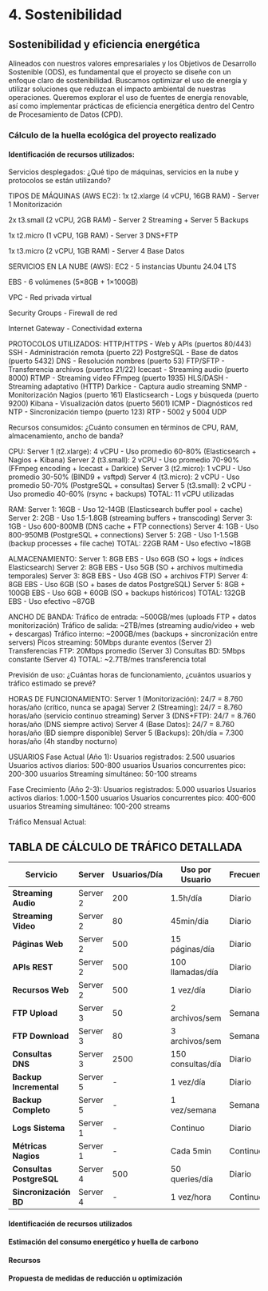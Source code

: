 # 4. Sostenibilidad

## Sostenibilidad y eficiencia energética

Alineados con nuestros valores empresariales y los Objetivos de Desarrollo Sostenible (ODS), es fundamental que el proyecto se diseñe con un enfoque claro de sostenibilidad. Buscamos optimizar el uso de energía y utilizar soluciones que reduzcan el impacto ambiental de nuestras operaciones. Queremos explorar el uso de fuentes de energía renovable, así como implementar prácticas de eficiencia energética dentro del Centro de Procesamiento de Datos (CPD).

### Cálculo de la huella ecológica del proyecto realizado
#### Identificación de recursos utilizados:

Servicios desplegados: ¿Qué tipo de máquinas, servicios en la nube y protocolos se están utilizando?

TIPOS DE MÁQUINAS (AWS EC2):
1x t2.xlarge (4 vCPU, 16GB RAM) - Server 1 Monitorización

2x t3.small (2 vCPU, 2GB RAM) - Server 2 Streaming + Server 5 Backups

1x t2.micro (1 vCPU, 1GB RAM) - Server 3 DNS+FTP

1x t3.micro (2 vCPU, 1GB RAM) - Server 4 Base Datos

SERVICIOS EN LA NUBE (AWS):
EC2 - 5 instancias Ubuntu 24.04 LTS

EBS - 6 volúmenes (5×8GB + 1×100GB)

VPC - Red privada virtual

Security Groups - Firewall de red

Internet Gateway - Conectividad externa

PROTOCOLOS UTILIZADOS:
HTTP/HTTPS - Web y APIs (puertos 80/443)
SSH - Administración remota (puerto 22)
PostgreSQL - Base de datos (puerto 5432)
DNS - Resolución nombres (puerto 53)
FTP/SFTP - Transferencia archivos (puertos 21/22)
Icecast - Streaming audio (puerto 8000)
RTMP - Streaming video FFmpeg (puerto 1935)
HLS/DASH - Streaming adaptativo (HTTP)
Darkice - Captura audio streaming
SNMP - Monitorización Nagios (puerto 161)
Elasticsearch - Logs y búsqueda (puerto 9200)
Kibana - Visualización datos (puerto 5601)
ICMP - Diagnósticos red
NTP - Sincronización tiempo (puerto 123)
RTP - 5002 y 5004 UDP

Recursos consumidos: ¿Cuánto consumen en términos de CPU, RAM, almacenamiento, ancho de banda?

CPU:
Server 1 (t2.xlarge): 4 vCPU - Uso promedio 60-80% (Elasticsearch + Nagios + Kibana)
Server 2 (t3.small): 2 vCPU - Uso promedio 70-90% (FFmpeg encoding + Icecast + Darkice)
Server 3 (t2.micro): 1 vCPU - Uso promedio 30-50% (BIND9 + vsftpd)
Server 4 (t3.micro): 2 vCPU - Uso promedio 50-70% (PostgreSQL + consultas)
Server 5 (t3.small): 2 vCPU - Uso promedio 40-60% (rsync + backups)
TOTAL: 11 vCPU utilizadas

RAM:
Server 1: 16GB - Uso 12-14GB (Elasticsearch buffer pool + cache)
Server 2: 2GB - Uso 1.5-1.8GB (streaming buffers + transcoding)
Server 3: 1GB - Uso 600-800MB (DNS cache + FTP connections)
Server 4: 1GB - Uso 800-950MB (PostgreSQL + connections)
Server 5: 2GB - Uso 1-1.5GB (backup processes + file cache)
TOTAL: 22GB RAM - Uso efectivo ~18GB

ALMACENAMIENTO:
Server 1: 8GB EBS - Uso 6GB (SO + logs + índices Elasticsearch)
Server 2: 8GB EBS - Uso 5GB (SO + archivos multimedia temporales)
Server 3: 8GB EBS - Uso 4GB (SO + archivos FTP)
Server 4: 8GB EBS - Uso 6GB (SO + bases de datos PostgreSQL)
Server 5: 8GB + 100GB EBS - Uso 6GB + 60GB (SO + backups históricos)
TOTAL: 132GB EBS - Uso efectivo ~87GB

ANCHO DE BANDA:
Tráfico de entrada: ~500GB/mes (uploads FTP + datos monitorización)
Tráfico de salida: ~2TB/mes (streaming audio/video + web + descargas)
Tráfico interno: ~200GB/mes (backups + sincronización entre servers)
Picos streaming: 50Mbps durante eventos (Server 2)
Transferencias FTP: 20Mbps promedio (Server 3)
Consultas BD: 5Mbps constante (Server 4)
TOTAL: ~2.7TB/mes transferencia total

Previsión de uso: ¿Cuántas horas de funcionamiento, ¿cuántos usuarios y tráfico estimado se prevé?

HORAS DE FUNCIONAMIENTO:
Server 1 (Monitorización): 24/7 = 8.760 horas/año (crítico, nunca se apaga)
Server 2 (Streaming): 24/7 = 8.760 horas/año (servicio continuo streaming)
Server 3 (DNS+FTP): 24/7 = 8.760 horas/año (DNS siempre activo)
Server 4 (Base Datos): 24/7 = 8.760 horas/año (BD siempre disponible)
Server 5 (Backups): 20h/día = 7.300 horas/año (4h standby nocturno)

USUARIOS
Fase Actual (Año 1):
Usuarios registrados: 2.500 usuarios
Usuarios activos diarios: 500-800 usuarios
Usuarios concurrentes pico: 200-300 usuarios
Streaming simultáneo: 50-100 streams

Fase Crecimiento (Año 2-3):
Usuarios registrados: 5.000 usuarios
Usuarios activos diarios: 1.000-1.500 usuarios
Usuarios concurrentes pico: 400-600 usuarios
Streaming simultáneo: 100-200 streams

Tráfico Mensual Actual:

## **TABLA DE CÁLCULO DE TRÁFICO DETALLADA**

| **Servicio** | **Server** | **Usuarios/Día** | **Uso por Usuario** | **Frecuencia** | **Tamaño Promedio** | **Cálculo Mensual** | **Tráfico/Mes** |
|--------------|------------|------------------|---------------------|----------------|-------------------|------------------|------------------|
| **Streaming Audio** | Server 2 | 200 | 1.5h/día | Diario | 128kbps = 57MB/h | 200×1.5h×57MB×30d | **513 GB** |
| **Streaming Video** | Server 2 | 80 | 45min/día | Diario | 720p = 337MB/h | 80×0.75h×337MB×30d | **608 GB** |
| **Páginas Web** | Server 2 | 500 | 15 páginas/día | Diario | 800KB/página | 500×15×0.8MB×30d | **180 GB** |
| **APIs REST** | Server 2 | 500 | 100 llamadas/día | Diario | 8KB/respuesta | 500×100×8KB×30d | **12 GB** |
| **Recursos Web** | Server 2 | 500 | 1 vez/día | Diario | 3MB (CSS/JS/img) | 500×3MB×30d | **45 GB** |
| **FTP Upload** | Server 3 | 50 | 2 archivos/sem | Semanal | 25MB/archivo | 50×2×25MB×4w | **10 GB** |
| **FTP Download** | Server 3 | 80 | 3 archivos/sem | Semanal | 15MB/archivo | 80×3×15MB×4w | **14.4 GB** |
| **Consultas DNS** | Server 3 | 2500 | 150 consultas/día | Diario | 512 bytes/consulta | 2500×150×0.5KB×30d | **5.6 GB** |
| **Backup Incremental** | Server 5 | - | 1 vez/día | Diario | 200MB/backup | 1×200MB×30d | **6 GB** |
| **Backup Completo** | Server 5 | - | 1 vez/semana | Semanal | 1.5GB/backup | 1×1.5GB×4w | **6 GB** |
| **Logs Sistema** | Server 1 | - | Continuo | Diario | 80MB/día | 80MB×30d | **2.4 GB** |
| **Métricas Nagios** | Server 1 | - | Cada 5min | Continuo | 2KB/métrica | 288×2KB×30d | **17.3 MB** |
| **Consultas PostgreSQL** | Server 4 | 500 | 50 queries/día | Diario | 1.5KB/query | 500×50×1.5KB×30d | **1.1 GB** |
| **Sincronización BD** | Server 4 | - | 1 vez/hora | Continuo | 5MB/sync | 24×5MB×30d | **3.6 GB** |

#### Identificación de recursos utilizados
#### Estimación del consumo energético y huella de carbono
#### Recursos
#### Propuesta de medidas de reducción u optimización

